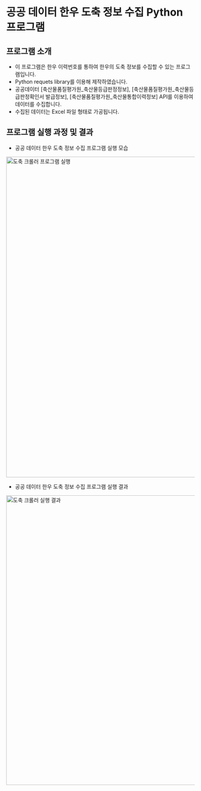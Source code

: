 # 공공 데이터 한우 도축 정보 수집 Python 프로그램

## 프로그램 소개

- 이 프로그램은 한우 이력번호를 통하여 한우의 도축 정보를 수집할 수 있는 프로그램입니다.
- Python requets library를 이용해 제작하였습니다.
- 공공데이터 [축산물품질평가원_축산물등급판정정보], [축산물품질평가원_축산물등급판정확인서 발급정보], [축산물품질평가원_축산물통합이력정보] API를 이용하여 데이터를 수집합니다.
- 수집된 데이터는 Excel 파일 형태로 가공됩니다.

## 프로그램 실행 과정 및 결과 


- 공공 데이터 한우 도축 정보 수집 프로그램 실행 모습


<img width="857" alt="도축 크롤러 프로그램 실행" src="https://github.com/kwonkeonhyeong/abattoirDataCrawler/assets/138849238/b2de2661-161c-416f-bc7c-d6b4286e2739">


- 공공 데이터 한우 도축 정보 수집 프로그램 실행 결과


<img width="774" alt="도축 크롤러 실행 결과" src="https://github.com/kwonkeonhyeong/abattoirDataCrawler/assets/138849238/ca75b727-6148-4640-b7b7-ec672561c13d">
